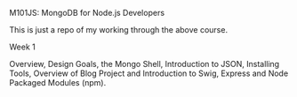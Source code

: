 M101JS: MongoDB for Node.js Developers

This is just a repo of my working through the above course.

Week 1

Overview, Design Goals, the Mongo Shell, Introduction to JSON, Installing Tools, Overview of Blog Project and Introduction to Swig, Express and Node Packaged Modules (npm).